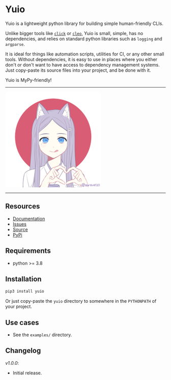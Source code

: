 # Yuio

Yuio is a lightweight python library for building simple human-friendly CLIs.

Unlike bigger tools like [`click`] or [`cleo`], Yuio is small, simple, has no dependencies, and relies
on standard python libraries such as `logging` and `argparse`. 

It is ideal for things like automation scripts, utilities for CI, or any other small tools.
Without dependencies, it is easy to use in places where you either don't or don't want to have
access to dependency management systems. Just copy-paste its source files into your project,
and be done with it.

Yuio is MyPy-friendly!

[`click`]: https://click.palletsprojects.com/
[`cleo`]: https://cleo.readthedocs.io/en/latest/

---

![A light-purple-haired catgirl smiling at you and showing heart with her hands](https://github.com/taminomara/yuio/raw/main/docs/source/_static/yuio_small.png "Picture of Yuio")

---

## Resources

- [Documentation](https://yuio.readthedocs.io/en/stable/)
- [Issues](https://github.com/taminomara/yuio/issues)
- [Source](https://github.com/taminomara/yuio/)
- [PyPi](https://pypi.org/project/yuio/)

## Requirements

- python >= 3.8

## Installation

```sh
pip3 install yuio
```

Or just copy-paste the `yuio` directory to somewhere in the `PYTHONPATH` of your project.

## Use cases

- See the `examples/` directory. 

## Changelog

*v1.0.0*:

- Initial release.
